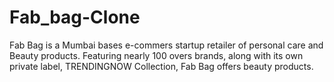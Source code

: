 # Fab_bag-Clone
Fab Bag is a Mumbai bases e-commers startup retailer of personal care and Beauty products. Featuring nearly 100 overs brands, along with its own private label, TRENDINGNOW Collection, Fab Bag offers beauty products.
